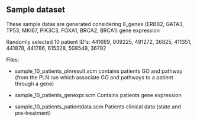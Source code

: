 Sample dataset
--------------

These sample datas are generated considering 8_genes (ERBB2, GATA3, TP53, MKI67, PIK3C3, FOXA1, BRCA2, BRCA1) gene expression

Randomly selected 10 patient ID's:
441669, 809225, 491272, 36825, 411351, 441878, 441786, 615328, 508549, 36792 

Files:
- sample_10_patients_plnresult.scm 
  contains patients GO and pathway (from the PLN run which associate GO and pathways to a patient through a gene) 

- sample_10_patients_genexpr.scm
  Contains patients gene expression

- sample_10_patients_patientdata.scm
  Patients clinical data (state and pre-treatment) 